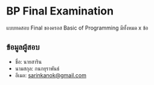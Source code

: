 # BP Final Examination

แบบทดสอบ Final ของครอส Basic of Programming มีทั้งหมด x ข้อ

## ข้อมูลผู้สอบ

- ชื่อ: นายสาริน
- นามสกุล: กนกยุราพันธ์
- อีเมล: sarinkanok@gmail.com
